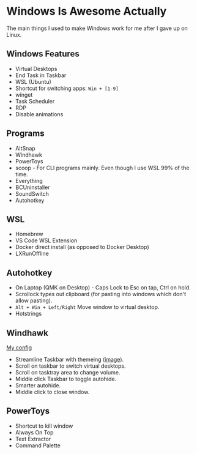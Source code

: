 # Windows Is Awesome Actually
The main things I used to make Windows work for me after I gave up on Linux.

## Windows Features
- Virtual Desktops
- End Task in Taskbar
- WSL (Ubuntu)
- Shortcut for switching apps: `Win + [1-9]`
- winget
- Task Scheduler
- RDP
- Disable animations

## Programs
- AltSnap
- Windhawk
- PowerToys
- scoop - For CLI programs mainly. Even though I use WSL 99% of the time.
- Everything
- BCUninstaller
- SoundSwitch
- Autohotkey

## WSL
- Homebrew
- VS Code WSL Extension
- Docker direct install (as opposed to Docker Desktop)
- LXRunOffline

## Autohotkey
- On Laptop (QMK on Desktop) - Caps Lock to Esc on tap, Ctrl on hold.
- Scrollock types out clipboard (for pasting into windows which don't allow pasting).
- `Alt + Win + Left/Right` Move window to virtual desktop.
- Hotstrings 

## Windhawk
[My config](/windhwk_config.md)
- Streamline Taskbar with themeing ([image](https://i.imgur.com/isBupPg.png)).
- Scroll on taskbar to switch virtual desktops.
- Scroll on tasktray area to change volume.
- Middle click Taskbar to toggle autohide.
- Smarter autohide.
- Middle click to close window.

## PowerToys
- Shortcut to kill window
- Always On Top
- Text Extractor
- Command Palette

